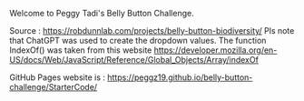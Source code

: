 Welcome to Peggy Tadi's Belly Button Challenge.

Source : https://robdunnlab.com/projects/belly-button-biodiversity/
Pls note that ChatGPT was used to create the dropdown values.
The function IndexOf() was taken from this website https://developer.mozilla.org/en-US/docs/Web/JavaScript/Reference/Global_Objects/Array/indexOf

GitHub Pages website is : https://peggz19.github.io/belly-button-challenge/StarterCode/